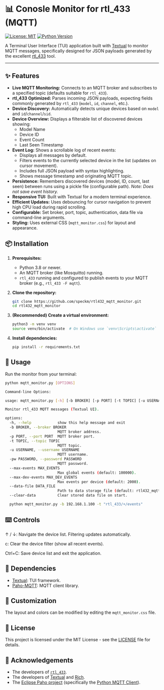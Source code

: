 # 📊 Conosle Monitor for rtl_433 (MQTT)

[![License: MIT](https://img.shields.io/badge/License-MIT-yellow.svg)](https://opensource.org/licenses/MIT)
[![Python Version](https://img.shields.io/badge/python-3.8+-blue.svg)](https://www.python.org/downloads/)

A Terminal User Interface (TUI) application built with [Textual](https://textual.textualize.io/) to monitor MQTT messages, specifically designed for JSON payloads generated by the excellent [rtl_433](https://github.com/merbanan/rtl_433) tool.

---

## ✨ Features

*   **Live MQTT Monitoring:** Connects to an MQTT broker and subscribes to a specified topic (defaults suitable for `rtl_433`).
*   **rtl_433 Optimized:** Parses incoming JSON payloads, expecting fields commonly generated by `rtl_433` (`model`, `id`, `channel`, etc.).
*   **Device Discovery:** Automatically detects unique devices based on `model` and `id`/`channel`/`sid`.
*   **Device Overview:** Displays a filterable list of discovered devices showing:
    *   Model Name
    *   Device ID
    *   Event Count
    *   Last Seen Timestamp
*   **Event Log:** Shows a scrollable log of recent events:
    *   Displays all messages by default.
    *   Filters events to the currently selected device in the list (updates on cursor movement).
    *   Includes full JSON payload with syntax highlighting.
    *   Shows message timestamp and originating MQTT topic.
*   **Persistence:** Remembers discovered devices (model, ID, count, last seen) between runs using a pickle file (configurable path). *Note: Does not save event history.*
*   **Responsive TUI:** Built with Textual for a modern terminal experience.
*   **Efficient Updates:** Uses debouncing for cursor navigation to prevent high CPU load during rapid scrolling.
*   **Configurable:** Set broker, port, topic, authentication, data file via command-line arguments.
*   **Styling:** Uses external CSS (`mqtt_monitor.css`) for layout and appearance.

## 📦 Installation

1.  **Prerequisites:**
    *   Python 3.8 or newer.
    *   An MQTT broker (like Mosquitto) running.
    *   `rtl_433` running and configured to publish events to your MQTT broker (e.g., `rtl_433 -F mqtt`).

2.  **Clone the repository:**
    ```bash
    git clone https://github.com/speckm/rtl432_mqtt_monitor.git
    cd rtl432_mqtt_monitor
    ```

3.  **(Recommended) Create a virtual environment:**
    ```bash
    python3 -m venv venv
    source venv/bin/activate  # On Windows use `venv\Scripts\activate`
    ```

4.  **Install dependencies:**
    ```bash
    pip install -r requirements.txt
    ```

## 🚀 Usage

Run the monitor from your terminal:

```bash
python mqtt_monitor.py [OPTIONS]

Command-line Options:

usage: mqtt_monitor.py [-h] [-b BROKER] [-p PORT] [-t TOPIC] [-u USERNAME] [-P PASSWORD] [--max-events MAX_EVENTS] [--max-dev-events MAX_DEV_EVENTS] [--data-file DATA_FILE] [--clear-data]

Monitor rtl_433 MQTT messages (Textual UI).

options:
  -h, --help            show this help message and exit
  -b BROKER, --broker BROKER
                        MQTT broker address.
  -p PORT, --port PORT  MQTT broker port.
  -t TOPIC, --topic TOPIC
                        MQTT topic.
  -u USERNAME, --username USERNAME
                        MQTT username.
  -pw PASSWORD, --password PASSWORD
                        MQTT password.
  --max-events MAX_EVENTS
                        Max global events (default: 100000).
  --max-dev-events MAX_DEV_EVENTS
                        Max events per device (default: 2000).
  --data-file DATA_FILE
                        Path to data storage file (default: rtl432_mqtt_monitor.pkl).
  --clear-data          Clear stored data file on start.

  python mqtt_monitor.py -b 192.168.1.100 -t "rtl_433/+/events"
```

## ⌨️ Controls

↑ / ↓: Navigate the device list. Filtering updates automatically.

c: Clear the device filter (show all recent events).

Ctrl+C: Save device list and exit the application.

## 🔧 Dependencies

*   [Textual](https://github.com/Textualize/textual): TUI framework.
*   [Paho-MQTT](https://github.com/eclipse/paho.mqtt.python): MQTT client library.

## 🎨 Customization

The layout and colors can be modified by editing the `mqtt_monitor.css` file.

## 📜 License

This project is licensed under the MIT License - see the [LICENSE](LICENSE) file for details.

## 🙏 Acknowledgements

*   The developers of [`rtl_433`](https://github.com/merbanan/rtl_433).
*   The developers of [Textual](https://github.com/Textualize/textual) and [Rich](https://github.com/Textualize/rich).
*   The [Eclipse Paho project](https://www.eclipse.org/paho/) (specifically the [Python MQTT Client](https://github.com/eclipse/paho.mqtt.python)).